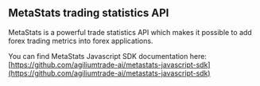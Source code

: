 ## MetaStats trading statistics API

MetaStats is a powerful trade statistics API which makes it possible to add forex trading metrics into forex applications.

You can find MetaStats Javascript SDK documentation here: [https://github.com/agiliumtrade-ai/metastats-javascript-sdk](https://github.com/agiliumtrade-ai/metastats-javascript-sdk)
